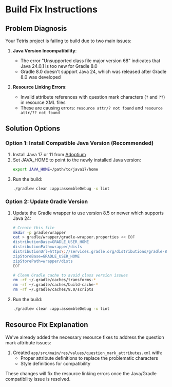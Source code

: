 # Build Fix Instructions

## Problem Diagnosis

Your Tetris project is failing to build due to two main issues:

1. **Java Version Incompatibility**: 
   - The error "Unsupported class file major version 68" indicates that Java 24.0.1 is too new for Gradle 8.0
   - Gradle 8.0 doesn't support Java 24, which was released after Gradle 8.0 was developed

2. **Resource Linking Errors**:
   - Invalid attribute references with question mark characters (`?` and `??`) in resource XML files
   - These are causing errors: `resource attr/? not found` and `resource attr/?? not found`

## Solution Options

### Option 1: Install Compatible Java Version (Recommended)

1. Install Java 17 or 11 from [Adoptium](https://adoptium.net/)
2. Set JAVA_HOME to point to the newly installed Java version:
   ```bash
   export JAVA_HOME=/path/to/java17/home
   ```
3. Run the build:
   ```bash
   ./gradlew clean :app:assembleDebug -x lint
   ```

### Option 2: Update Gradle Version

1. Update the Gradle wrapper to use version 8.5 or newer which supports Java 24:
   ```bash
   # Create this file
   mkdir -p gradle/wrapper
   cat > gradle/wrapper/gradle-wrapper.properties << EOF
   distributionBase=GRADLE_USER_HOME
   distributionPath=wrapper/dists
   distributionUrl=https\://services.gradle.org/distributions/gradle-8.5-bin.zip
   zipStoreBase=GRADLE_USER_HOME
   zipStorePath=wrapper/dists
   EOF
   
   # Clean Gradle cache to avoid class version issues
   rm -rf ~/.gradle/caches/transforms-*
   rm -rf ~/.gradle/caches/build-cache-*
   rm -rf ~/.gradle/caches/8.0/scripts
   ```
2. Run the build:
   ```bash
   ./gradlew clean :app:assembleDebug -x lint
   ```

## Resource Fix Explanation

We've already added the necessary resource fixes to address the question mark attribute issues:

1. Created `app/src/main/res/values/question_mark_attributes.xml` with:
   - Proper attribute definitions to replace the problematic characters
   - Style definitions for compatibility

These changes will fix the resource linking errors once the Java/Gradle compatibility issue is resolved.